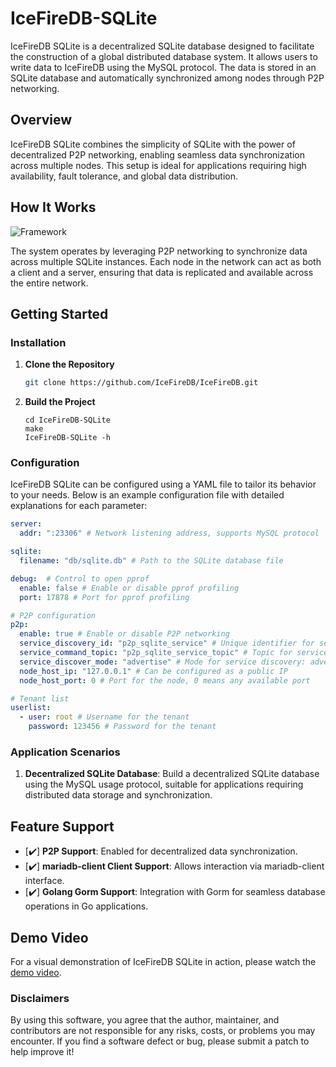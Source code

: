 # IceFireDB-SQLite

IceFireDB SQLite is a decentralized SQLite database designed to facilitate the construction of a global distributed database system. It allows users to write data to IceFireDB using the MySQL protocol. The data is stored in an SQLite database and automatically synchronized among nodes through P2P networking.

## Overview

IceFireDB SQLite combines the simplicity of SQLite with the power of decentralized P2P networking, enabling seamless data synchronization across multiple nodes. This setup is ideal for applications requiring high availability, fault tolerance, and global data distribution.

## How It Works

![Framework](./docs/icefiredb-sqlite.png)

The system operates by leveraging P2P networking to synchronize data across multiple SQLite instances. Each node in the network can act as both a client and a server, ensuring that data is replicated and available across the entire network.

## Getting Started

### Installation

1. **Clone the Repository**

   ```bash
   git clone https://github.com/IceFireDB/IceFireDB.git
   ```

2. **Build the Project**

   ```shell
   cd IceFireDB-SQLite
   make
   IceFireDB-SQLite -h
   ```

### Configuration

IceFireDB SQLite can be configured using a YAML file to tailor its behavior to your needs. Below is an example configuration file with detailed explanations for each parameter:

```yaml
server:
  addr: ":23306" # Network listening address, supports MySQL protocol

sqlite:
  filename: "db/sqlite.db" # Path to the SQLite database file

debug:  # Control to open pprof
  enable: false # Enable or disable pprof profiling
  port: 17878 # Port for pprof profiling

# P2P configuration
p2p:
  enable: true # Enable or disable P2P networking
  service_discovery_id: "p2p_sqlite_service" # Unique identifier for service discovery
  service_command_topic: "p2p_sqlite_service_topic" # Topic for service commands
  service_discover_mode: "advertise" # Mode for service discovery: advertise or announce
  node_host_ip: "127.0.0.1" # Can be configured as a public IP
  node_host_port: 0 # Port for the node, 0 means any available port

# Tenant list
userlist:
  - user: root # Username for the tenant
    password: 123456 # Password for the tenant
```

### Application Scenarios

1. **Decentralized SQLite Database**: Build a decentralized SQLite database using the MySQL usage protocol, suitable for applications requiring distributed data storage and synchronization.

## Feature Support

- [✔️] **P2P Support**: Enabled for decentralized data synchronization.
- [✔️] **mariadb-client Client Support**: Allows interaction via mariadb-client interface.
- [✔️] **Golang Gorm Support**: Integration with Gorm for seamless database operations in Go applications.

## Demo Video

For a visual demonstration of IceFireDB SQLite in action, please watch the [demo video](https://user-images.githubusercontent.com/21053373/173170247-74b1daeb-7bd5-4dc0-8b93-62b334859ba8.mp4).

### Disclaimers
By using this software, you agree that the author, maintainer, and contributors are not responsible for any risks, costs, or problems you may encounter. If you find a software defect or bug, please submit a patch to help improve it!